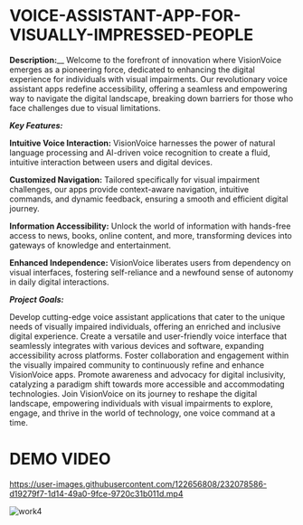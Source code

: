 # VOICE-ASSISTANT-APP-FOR-VISUALLY-IMPRESSED-PEOPLE

**Description:**__
Welcome to the forefront of innovation where VisionVoice emerges as a pioneering force, dedicated to enhancing the digital experience for individuals with visual impairments. Our revolutionary voice assistant apps redefine accessibility, offering a seamless and empowering way to navigate the digital landscape, breaking down barriers for those who face challenges due to visual limitations.

_**Key Features:**_

**Intuitive Voice Interaction:** VisionVoice harnesses the power of natural language processing and AI-driven voice recognition to create a fluid, intuitive interaction between users and digital devices.

**Customized Navigation:** Tailored specifically for visual impairment challenges, our apps provide context-aware navigation, intuitive commands, and dynamic feedback, ensuring a smooth and efficient digital journey.

**Information Accessibility:** Unlock the world of information with hands-free access to news, books, online content, and more, transforming devices into gateways of knowledge and entertainment.

**Enhanced Independence:** VisionVoice liberates users from dependency on visual interfaces, fostering self-reliance and a newfound sense of autonomy in daily digital interactions.

_**Project Goals:**_

Develop cutting-edge voice assistant applications that cater to the unique needs of visually impaired individuals, offering an enriched and inclusive digital experience.
Create a versatile and user-friendly voice interface that seamlessly integrates with various devices and software, expanding accessibility across platforms.
Foster collaboration and engagement within the visually impaired community to continuously refine and enhance VisionVoice apps.
Promote awareness and advocacy for digital inclusivity, catalyzing a paradigm shift towards more accessible and accommodating technologies.
Join VisionVoice on its journey to reshape the digital landscape, empowering individuals with visual impairments to explore, engage, and thrive in the world of technology, one voice command at a time.

# DEMO VIDEO
https://user-images.githubusercontent.com/122656808/232078586-d19279f7-1d14-49a0-9fce-9720c31b011d.mp4

![work4](https://github.com/Elanchezhian2712/VOICE-ASSISTANT-APP-FOR-IMPRESSED-PEOPLE/assets/122656808/07cb6daa-c9b0-48a4-b23b-c005c798e6ff)
